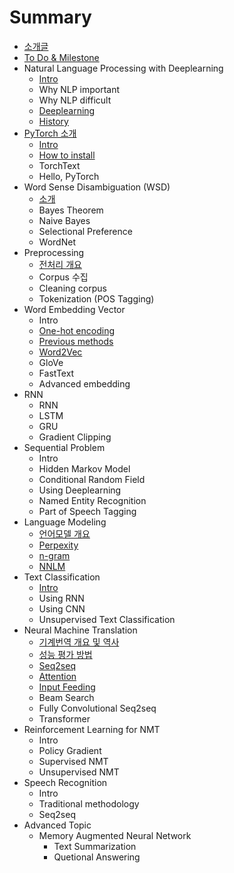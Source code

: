 # Summary

* [소개글](README.md)
* [To Do & Milestone](to-do-and-milestone.md)
* Natural Language Processing with Deeplearning
  * [Intro](intro.md)
  * Why NLP important
  * Why NLP difficult
  * [Deeplearning](deeplearning.md)
  * [History](history.md)
* [PyTorch 소개](pytorch-c18c-ac1c.md)
  * [Intro](pytorch-c18c-ac1c/intro.md)
  * [How to install](pytorch-c18c-ac1c/how-to-install.md)
  * TorchText
  * Hello, PyTorch
* Word Sense Disambiguation \(WSD\)
  * [소개](word-sense-disambiguation.md)
  * Bayes Theorem
  * Naive Bayes
  * Selectional Preference
  * WordNet
* Preprocessing
  * [전처리 개요](c804-cc98-b9ac-ac1c-c694.md)
  * Corpus 수집
  * Cleaning corpus
  * Tokenization \(POS Tagging\)
* Word Embedding Vector
  * Intro
  * [One-hot encoding](one-hot-encoding.md)
  * [Previous methods](previous-methods.md)
  * [Word2Vec](word2vec.md)
  * GloVe
  * FastText
  * Advanced embedding
* RNN
  * RNN
  * LSTM
  * GRU
  * Gradient Clipping
* Sequential Problem
  * Intro
  * Hidden Markov Model
  * Conditional Random Field
  * Using Deeplearning
  * Named Entity Recognition
  * Part of Speech Tagging
* Language Modeling
  * [언어모델 개요](c5b8-c5b4-baa8-b378-ac1c-c694.md)
  * [Perpexity](perpexity.md)
  * [n-gram](n-gram.md)
  * [NNLM](nnlm.md)
* Text Classification
  * [Intro](text-classification/intro.md)
  * Using RNN
  * Using CNN
  * Unsupervised Text Classification
* Neural Machine Translation
  * [기계번역 개요 및 역사](ae30-acc4-bc88-c5ed-ac1c-c694-bc0f-c5ed-c0ac.md)
  * [성능 평가 방법](c131-b2a5-d3c9-ac00-bc29-bc95.md)
  * [Seq2seq](seq2seq.md)
  * [Attention](attention.md)
  * [Input Feeding](input-feeding.md)
  * Beam Search
  * Fully Convolutional Seq2seq
  * Transformer
* Reinforcement Learning for NMT
  * Intro
  * Policy Gradient
  * Supervised NMT
  * Unsupervised NMT
* Speech Recognition
  * Intro
  * Traditional methodology
  * Seq2seq
* Advanced Topic
  * Memory Augmented Neural Network
    * Text Summarization
    * Quetional Answering

